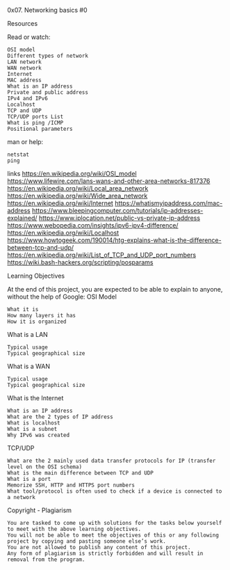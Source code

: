 0x07. Networking basics #0

Resources

Read or watch:

    OSI model
    Different types of network
    LAN network
    WAN network
    Internet
    MAC address
    What is an IP address
    Private and public address
    IPv4 and IPv6
    Localhost
    TCP and UDP
    TCP/UDP ports List
    What is ping /ICMP
    Positional parameters

man or help:

    netstat
    ping

links
https://en.wikipedia.org/wiki/OSI_model
https://www.lifewire.com/lans-wans-and-other-area-networks-817376
https://en.wikipedia.org/wiki/Local_area_network
https://en.wikipedia.org/wiki/Wide_area_network
https://en.wikipedia.org/wiki/Internet
https://whatismyipaddress.com/mac-address
https://www.bleepingcomputer.com/tutorials/ip-addresses-explained/
https://www.iplocation.net/public-vs-private-ip-address
https://www.webopedia.com/insights/ipv6-ipv4-difference/
https://en.wikipedia.org/wiki/Localhost
https://www.howtogeek.com/190014/htg-explains-what-is-the-difference-between-tcp-and-udp/
https://en.wikipedia.org/wiki/List_of_TCP_and_UDP_port_numbers
https://wiki.bash-hackers.org/scripting/posparams

Learning Objectives

At the end of this project, you are expected to be able to explain to anyone, without the help of Google:
OSI Model

    What it is
    How many layers it has
    How it is organized

What is a LAN

    Typical usage
    Typical geographical size

What is a WAN

    Typical usage
    Typical geographical size

What is the Internet

    What is an IP address
    What are the 2 types of IP address
    What is localhost
    What is a subnet
    Why IPv6 was created

TCP/UDP

    What are the 2 mainly used data transfer protocols for IP (transfer level on the OSI schema)
    What is the main difference between TCP and UDP
    What is a port
    Memorize SSH, HTTP and HTTPS port numbers
    What tool/protocol is often used to check if a device is connected to a network

Copyright - Plagiarism

    You are tasked to come up with solutions for the tasks below yourself to meet with the above learning objectives.
    You will not be able to meet the objectives of this or any following project by copying and pasting someone else’s work.
    You are not allowed to publish any content of this project.
    Any form of plagiarism is strictly forbidden and will result in removal from the program.

